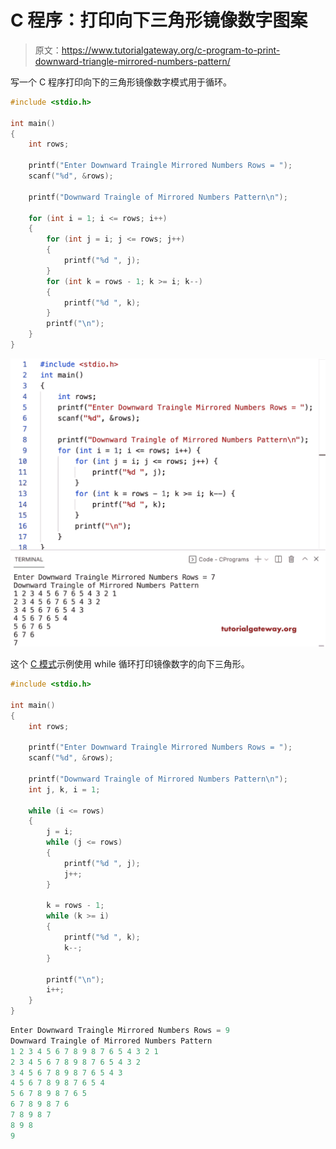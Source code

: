 # C 程序：打印向下三角形镜像数字图案

> 原文：<https://www.tutorialgateway.org/c-program-to-print-downward-triangle-mirrored-numbers-pattern/>

写一个 C 程序打印向下的三角形镜像数字模式用于循环。

```c
#include <stdio.h>

int main()
{
	int rows;

	printf("Enter Downward Traingle Mirrored Numbers Rows = ");
	scanf("%d", &rows);

	printf("Downward Traingle of Mirrored Numbers Pattern\n");

	for (int i = 1; i <= rows; i++)
	{
		for (int j = i; j <= rows; j++)
		{
			printf("%d ", j);
		}
		for (int k = rows - 1; k >= i; k--)
		{
			printf("%d ", k);
		}
		printf("\n");
	}
}
```

![C Program to Print Downward Triangle Mirrored Numbers Pattern](img/d1b0b4714c538509358a689916daa47b.png)

这个 [C 模式](https://www.tutorialgateway.org/c-programming-examples/)示例使用 while 循环打印镜像数字的向下三角形。

```c
#include <stdio.h>

int main()
{
	int rows;

	printf("Enter Downward Traingle Mirrored Numbers Rows = ");
	scanf("%d", &rows);

	printf("Downward Traingle of Mirrored Numbers Pattern\n");
	int j, k, i = 1;

	while (i <= rows)
	{
		j = i;
		while (j <= rows)
		{
			printf("%d ", j);
			j++;
		}

		k = rows - 1;
		while (k >= i)
		{
			printf("%d ", k);
			k--;
		}

		printf("\n");
		i++;
	}
}
```

```c
Enter Downward Traingle Mirrored Numbers Rows = 9
Downward Traingle of Mirrored Numbers Pattern
1 2 3 4 5 6 7 8 9 8 7 6 5 4 3 2 1 
2 3 4 5 6 7 8 9 8 7 6 5 4 3 2 
3 4 5 6 7 8 9 8 7 6 5 4 3 
4 5 6 7 8 9 8 7 6 5 4 
5 6 7 8 9 8 7 6 5 
6 7 8 9 8 7 6 
7 8 9 8 7 
8 9 8 
9 
```